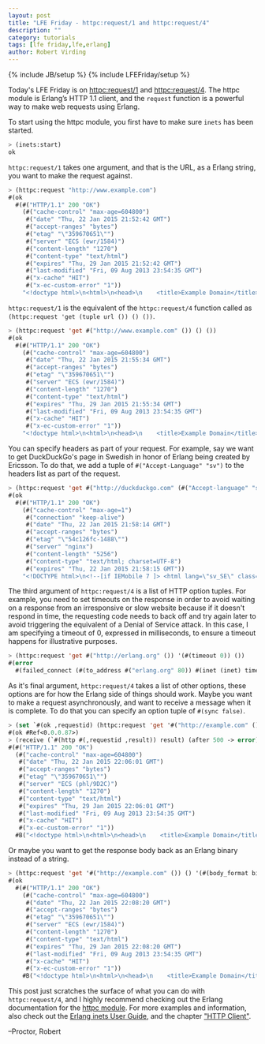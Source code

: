 ```yaml
---
layout: post
title: "LFE Friday - httpc:request/1 and httpc:request/4"
description: ""
category: tutorials
tags: [lfe friday,lfe,erlang]
author: Robert Virding
---
```

{% include JB/setup %}
{% include LFEFriday/setup %}

Today's LFE Friday is on [httpc:request/1](http://www.erlang.org/doc/man/httpc.html#request-1) and [httpc:request/4](http://www.erlang.org/doc/man/httpc.html#request-4). The httpc module is Erlang’s HTTP 1.1 client, and the ``request`` function is a powerful way to make web requests using Erlang.

To start using the httpc module, you first have to make sure ``inets`` has been started.

```cl
> (inets:start)
ok
```

``httpc:request/1`` takes one argument, and that is the URL, as a Erlang string, you want to make the request against.

```cl
> (httpc:request "http://www.example.com")
#(ok
  #(#("HTTP/1.1" 200 "OK")
    (#("cache-control" "max-age=604800")
     #("date" "Thu, 22 Jan 2015 21:52:42 GMT")
     #("accept-ranges" "bytes")
     #("etag" "\"359670651\"")
     #("server" "ECS (ewr/1584)")
     #("content-length" "1270")
     #("content-type" "text/html")
     #("expires" "Thu, 29 Jan 2015 21:52:42 GMT")
     #("last-modified" "Fri, 09 Aug 2013 23:54:35 GMT")
     #("x-cache" "HIT")
     #("x-ec-custom-error" "1"))
    "<!doctype html>\n<html>\n<head>\n    <title>Example Domain</title>\n\n    <meta charset=\"utf-8\" />\n    <meta http-equiv=\"Content-type\" content=\"text/html; charset=utf-8\" />\n    <meta name ..."))
```

``httpc:request/1`` is the equivalent of the ``httpc:request/4`` function called as ``(httpc:request 'get (tuple url ()) () ())``.

```cl
> (httpc:request 'get #("http://www.example.com" ()) () ())
#(ok
  #(#("HTTP/1.1" 200 "OK")
    (#("cache-control" "max-age=604800")
     #("date" "Thu, 22 Jan 2015 21:55:34 GMT")
     #("accept-ranges" "bytes")
     #("etag" "\"359670651\"")
     #("server" "ECS (ewr/1584)")
     #("content-length" "1270")
     #("content-type" "text/html")
     #("expires" "Thu, 29 Jan 2015 21:55:34 GMT")
     #("last-modified" "Fri, 09 Aug 2013 23:54:35 GMT")
     #("x-cache" "HIT")
     #("x-ec-custom-error" "1"))
    "<!doctype html>\n<html>\n<head>\n    <title>Example Domain</title>\n\n    <meta charset=\"utf-8\" />\n    <meta http-equiv=\"Content-type\" content=\"text/html; charset=utf-8\" />\n    <meta name ..."))
```

You can specify headers as part of your request. For example, say we want to get DuckDuckGo's page in Swedish in honor of Erlang being created by Ericsson. To do that, we add a tuple of ``#("Accept-Language" "sv")`` to the headers list as part of the request.

```cl
> (httpc:request 'get #("http://duckduckgo.com" (#("Accept-language" "sv"))) () ())
#(ok
  #(#("HTTP/1.1" 200 "OK")
    (#("cache-control" "max-age=1")
     #("connection" "keep-alive")
     #("date" "Thu, 22 Jan 2015 21:58:14 GMT")
     #("accept-ranges" "bytes")
     #("etag" "\"54c126fc-1488\"")
     #("server" "nginx")
     #("content-length" "5256")
     #("content-type" "text/html; charset=UTF-8")
     #("expires" "Thu, 22 Jan 2015 21:58:15 GMT"))
    "<!DOCTYPE html>\n<!--[if IEMobile 7 ]> <html lang=\"sv_SE\" class=\"no-js iem7\"> <![endif]-->\n<!--[if lt IE 7]> <html class=\"ie6 lt-ie10 lt-ie9 lt-ie8 lt-ie7 no-js\" lang=\"sv_SE\"> <![endif]-->\n<!--[if IE 7]>    <html class=\"ie7 lt-ie10 lt-ie9 lt-ie8 no-js\" lang=\"sv_SE\"> <![endif]-->\n<!-- ..."))
```

The third argument of ``httpc:request/4`` is a list of HTTP option tuples. For example, you need to set timeouts on the response in order to avoid waiting on a response from an irresponsive or slow website because if it doesn't respond in time, the requesting code needs to back off and try again later to avoid triggering the equivalent of a Denial of Service attack. In this case, I am specifying a timeout of 0, expressed in milliseconds, to ensure a timeout happens for illustrative purposes.

```cl
> (httpc:request 'get #("http://erlang.org" ()) '(#(timeout 0)) ())
#(error
  #(failed_connect (#(to_address #("erlang.org" 80)) #(inet (inet) timeout))))
```

As it's final argument, ``httpc:request/4`` takes a list of other options, these options are for how the Erlang side of things should work. Maybe you want to make a request asynchronously, and want to receive a message when it is complete. To do that you can specify an option tuple of ``#(sync false)``.

```cl
> (set `#(ok ,requestid) (httpc:request 'get '#("http://example.com" ()) () '(#(sync false))))
#(ok #Ref<0.0.0.87>)
> (receive (`#(http #(,requestid ,result)) result) (after 500 -> error))
#(#("HTTP/1.1" 200 "OK")
  (#("cache-control" "max-age=604800")
   #("date" "Thu, 22 Jan 2015 22:06:01 GMT")
   #("accept-ranges" "bytes")
   #("etag" "\"359670651\"")
   #("server" "ECS (phl/9D2C)")
   #("content-length" "1270")
   #("content-type" "text/html")
   #("expires" "Thu, 29 Jan 2015 22:06:01 GMT")
   #("last-modified" "Fri, 09 Aug 2013 23:54:35 GMT")
   #("x-cache" "HIT")
   #("x-ec-custom-error" "1"))
  #B("<!doctype html>\n<html>\n<head>\n    <title>Example Domain</title>\n\n    <meta "...))
```

Or maybe you want to get the response body back as an Erlang binary instead of a string.

```cl
> (httpc:request 'get '#("http://example.com" ()) () '(#(body_format binary)))
#(ok          
  #(#("HTTP/1.1" 200 "OK")
    (#("cache-control" "max-age=604800")
     #("date" "Thu, 22 Jan 2015 22:08:20 GMT")
     #("accept-ranges" "bytes")
     #("etag" "\"359670651\"")
     #("server" "ECS (ewr/1584)")
     #("content-length" "1270")
     #("content-type" "text/html")
     #("expires" "Thu, 29 Jan 2015 22:08:20 GMT")
     #("last-modified" "Fri, 09 Aug 2013 23:54:35 GMT")
     #("x-cache" "HIT")
     #("x-ec-custom-error" "1"))
    #B("<!doctype html>\n<html>\n<head>\n    <title>Example Domain</title>\n\n    <meta "...)))
```

This post just scratches the surface of what you can do with ``httpc:request/4``, and I highly recommend checking out the Erlang documentation for the [httpc module](http://www.erlang.org/doc/man/httpc.html). For more examples and information, also check out the [Erlang inets User Guide](http://www.erlang.org/doc/apps/inets/users_guide.html), and the chapter ["HTTP Client"](http://www.erlang.org/doc/apps/inets/http_client.html).

–Proctor, Robert
